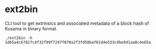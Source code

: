 # ext2bin

CLI tool to get extrinsics and associated metadata of a block hash of Kusama in binary format.

```
./ext2bin -h 1d65a4c67817c4f32f99f7247f070a2f3fd58baf81d4e533c9be9d1aa8c4e65a 
```
